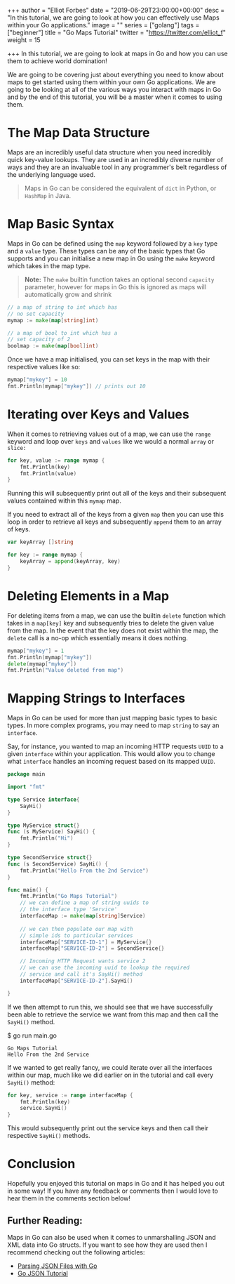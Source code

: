 +++
author = "Elliot Forbes"
date = "2019-06-29T23:00:00+00:00"
desc = "In this tutorial, we are going to look at how you can effectively use Maps within your Go applications."
image = ""
series = ["golang"]
tags = ["beginner"]
title = "Go Maps Tutorial"
twitter = "https://twitter.com/elliot_f"
weight = 15

+++
In this tutorial, we are going to look at maps in Go and how you can use them to achieve world domination!

We are going to be covering just about everything you need to know about maps to get started using them within your own Go applications. We are going to be looking at all of the various ways you interact with maps in Go and by the end of this tutorial, you will be a master when it comes to using them.

# The Map Data Structure

Maps are an incredibly useful data structure when you need incredibly quick key-value lookups. They are used in an incredibly diverse number of ways and they are an invaluable tool in any programmer's belt regardless of the underlying language used.

> Maps in Go can be considered the equivalent of `dict` in Python, or `HashMap` in Java. 

# Map Basic Syntax

Maps in Go can be defined using the `map` keyword followed by a `key` type and a `value` type. These types can be any of the basic types that Go supports and you can initialise a new map in Go using the `make` keyword which takes in the map type.

> **Note:** The `make` builtin function takes an optional second `capacity` parameter, however for maps in Go this is ignored as maps will automatically grow and shrink

```go
// a map of string to int which has
// no set capacity
mymap := make(map[string]int)

// a map of bool to int which has a 
// set capacity of 2
boolmap := make(map[bool]int)
```

Once we have a map initialised, you can set keys in the map with their respective values like so:

```go
mymap["mykey"] = 10
fmt.Println(mymap["mykey"]) // prints out 10
```

# Iterating over Keys and Values

When it comes to retrieving values out of a map, we can use the `range` keyword and loop over `keys` and `values` like we would a normal `array` or `slice:`

```go
for key, value := range mymap {
    fmt.Println(key)
    fmt.Println(value)
}
```

Running this will subsequently print out all of the keys and their subsequent values contained within this `mymap` map.

If you need to extract all of the keys from a given `map` then you can use this loop in order to retrieve all keys and subsequently `append` them to an array of keys.

```go
var keyArray []string

for key := range mymap {
    keyArray = append(keyArray, key)
}
```

# Deleting Elements in a Map

For deleting items from a map, we can use the builtin `delete` function which takes in a `map[key]` key and subsequently tries to delete the given value from the map. In the event that the key does not exist within the map, the `delete` call is a no-op which essentially means it does nothing.

```go
mymap["mykey"] = 1
fmt.Println(mymap["mykey"])
delete(mymap["mykey"])
fmt.Println("Value deleted from map")
```

# Mapping Strings to Interfaces

Maps in Go can be used for more than just mapping basic types to basic types. In more complex programs, you may need to map `string` to say an `interface`.

Say, for instance, you wanted to map an incoming HTTP requests `UUID` to a given `interface` within your application. This would allow you to change what `interface` handles an incoming request based on its mapped `UUID`.

```go
package main

import "fmt"

type Service interface{
	SayHi()
}

type MyService struct{}
func (s MyService) SayHi() {
	fmt.Println("Hi")
}

type SecondService struct{}
func (s SecondService) SayHi() {
	fmt.Println("Hello From the 2nd Service")
}

func main() {
	fmt.Println("Go Maps Tutorial")
	// we can define a map of string uuids to
    // the interface type 'Service'
	interfaceMap := make(map[string]Service)
	
    // we can then populate our map with 
    // simple ids to particular services
	interfaceMap["SERVICE-ID-1"] = MyService{}
	interfaceMap["SERVICE-ID-2"] = SecondService{}

	// Incoming HTTP Request wants service 2
	// we can use the incoming uuid to lookup the required
	// service and call it's SayHi() method
	interfaceMap["SERVICE-ID-2"].SayHi()

}
```

If we then attempt to run this, we should see that we have successfully been able to retrieve the service we want from this map and then call the `SayHi()` method.

<div class="filename"> $ go run main.go </div>

```output
Go Maps Tutorial
Hello From the 2nd Service
```

If we wanted to get really fancy, we could iterate over all the interfaces within our map, much like we did earlier on in the tutorial and call every `SayHi()` method:

```go
for key, service := range interfaceMap {
	fmt.Println(key)
	service.SayHi()
}
```

This would subsequently print out the service keys and then call their respective `SayHi()` methods.

# Conclusion

Hopefully you enjoyed this tutorial on maps in Go and it has helped you out in some way! If you have any feedback or comments then I would love to hear them in the comments section below!

## Further Reading:

Maps in Go can also be used when it comes to unmarshalling JSON and XML data into Go structs. If you want to see how they are used then I recommend checking out the following articles:

* [Parsing JSON Files with Go](https://tutorialedge.net/golang/parsing-json-with-golang/)
* [Go JSON Tutorial](https://tutorialedge.net/golang/go-json-tutorial/)